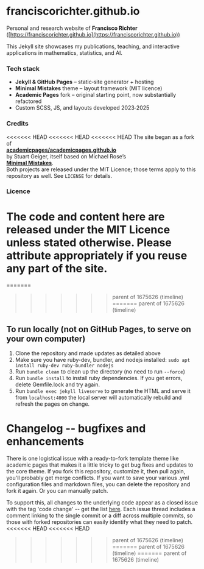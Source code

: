 # franciscorichter.github.io

Personal and research website of **Francisco Richter**  
([https://franciscorichter.github.io](https://franciscorichter.github.io))

This Jekyll site showcases my publications, teaching, and interactive
applications in mathematics, statistics, and AI.

### Tech stack

* **Jekyll & GitHub Pages** – static‑site generator + hosting  
* **Minimal Mistakes** theme – layout framework (MIT licence)  
* **Academic Pages** fork – original starting point, now substantially refactored  
* Custom SCSS, JS, and layouts developed 2023‑2025

### Credits

<<<<<<< HEAD
<<<<<<< HEAD
<<<<<<< HEAD
The site began as a fork of  
[**academicpages/academicpages.github.io**](https://github.com/academicpages/academicpages.github.io)  
by Stuart Geiger, itself based on Michael Rose’s  
[**Minimal Mistakes**](https://mmistakes.github.io/minimal-mistakes/).  
Both projects are released under the MIT Licence; those terms apply to this
repository as well. See `LICENSE` for details.

### Licence

The code and content here are released under the MIT Licence unless stated
otherwise. Please attribute appropriately if you reuse any part of the site.
=======
=======
>>>>>>> parent of 1675626 (timeline)
=======
>>>>>>> parent of 1675626 (timeline)
## To run locally (not on GitHub Pages, to serve on your own computer)

1. Clone the repository and made updates as detailed above
1. Make sure you have ruby-dev, bundler, and nodejs installed: `sudo apt install ruby-dev ruby-bundler nodejs`
1. Run `bundle clean` to clean up the directory (no need to run `--force`)
1. Run `bundle install` to install ruby dependencies. If you get errors, delete Gemfile.lock and try again.
1. Run `bundle exec jekyll liveserve` to generate the HTML and serve it from `localhost:4000` the local server will automatically rebuild and refresh the pages on change.

# Changelog -- bugfixes and enhancements

There is one logistical issue with a ready-to-fork template theme like academic pages that makes it a little tricky to get bug fixes and updates to the core theme. If you fork this repository, customize it, then pull again, you'll probably get merge conflicts. If you want to save your various .yml configuration files and markdown files, you can delete the repository and fork it again. Or you can manually patch. 

To support this, all changes to the underlying code appear as a closed issue with the tag 'code change' -- get the list [here](https://github.com/academicpages/academicpages.github.io/issues?q=is%3Aclosed%20is%3Aissue%20label%3A%22code%20change%22%20). Each issue thread includes a comment linking to the single commit or a diff across multiple commits, so those with forked repositories can easily identify what they need to patch.
<<<<<<< HEAD
<<<<<<< HEAD
>>>>>>> parent of 1675626 (timeline)
=======
>>>>>>> parent of 1675626 (timeline)
=======
>>>>>>> parent of 1675626 (timeline)
